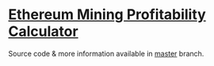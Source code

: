 # [Ethereum Mining Profitability Calculator](http://anthonygraignic.github.io/ethereum-mining-calculator)

Source code & more information available in [master](https://github.com/anthonygraignic/ethereum-mining-calculator) branch.
